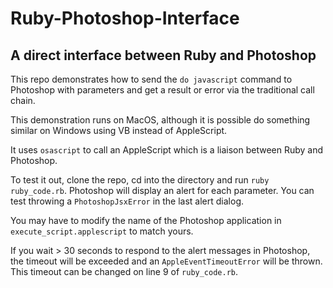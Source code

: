 # Ruby-Photoshop-Interface
## A direct interface between Ruby and Photoshop

This repo demonstrates how to send the `do javascript` command to Photoshop with parameters and get a result or error via the traditional call chain.

This demonstration runs on MacOS, although it is possible do something similar on Windows using VB instead of AppleScript.

It uses `osascript` to call an AppleScript which is a liaison between Ruby and Photoshop.

To test it out, clone the repo, cd into the directory and run `ruby ruby_code.rb`. Photoshop will display an alert for each parameter. You can test throwing a `PhotoshopJsxError` in the last alert dialog.

You may have to modify the name of the Photoshop application in `execute_script.applescript` to match yours.

If you wait > 30 seconds to respond to the alert messages in Photoshop, the timeout will be exceeded and an `AppleEventTimeoutError` will be thrown. This timeout can be changed on line 9 of `ruby_code.rb`.
